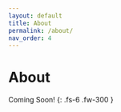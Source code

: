 ```yaml
---
layout: default
title: About
permalink: /about/
nav_order: 4
---
```

# About

Coming Soon!
{: .fs-6 .fw-300 }
